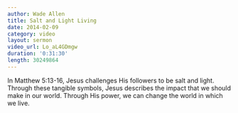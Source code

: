 ```yaml
---
author: Wade Allen
title: Salt and Light Living
date: 2014-02-09
category: video
layout: sermon
video_url: Lo_aL4GDmgw
duration: '0:31:30'
length: 30249864
---
```


In Matthew 5:13-16, Jesus challenges His followers to be salt and light. Through these tangible symbols, Jesus describes the impact that we should make in our world. Through His power, we can change the world in which we live.
